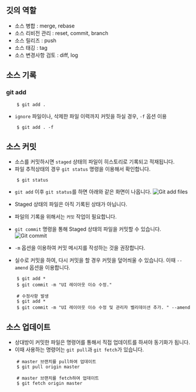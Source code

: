 ## 깃의 역할
 - 소스 병합 : merge, rebase
 - 소스 리비전 관리 : reset, commit, branch
 - 소스 릴리즈 : push
 - 소스 태깅 : tag
 - 소스 변경사항 검토 : diff, log


## 소스 기록
### git add

```
	$ git add .
```

- `ignore` 파일이나, 삭제한 파일 이력까지 커밋을 하실 경우, `-f` 옵션 이용
```
	$ git add . -f
```


## 소스 커밋
- 소스를 커밋하시면 `staged` 상태의 파일이 히스토리로 기록되고 적재됩니다.
- 파일 추적상태의 경우 `git status` 명령을 이용해서 확인합니다.
```
	$ git status
```


- `git add` 이후 `git status`를 하면 아래와 같은 화면이 나옵니다.
![Git add files](https://www.pigno.se/static/assets/images/git_tutorial_refer_add.png)

- Staged 상태의 파일은 아직 기록된 상태가 아닙니다.
- 파일의 기록을 위해서는 `커밋` 작업이 필요합니다.
- `git commit` 명령을 통해 Staged 상태의 파일을 커밋할 수 있습니다.
![Git commit](https://www.pigno.se/static/assets/images/git_tutorial_refer_commit.png)


- `-m` 옵션을 이용하여 커밋 메시지를 작성하는 것을 권장합니다.
- 실수로 커밋을 하여, 다시 커밋을 할 경우 커밋을 덮어씌울 수 있습니다. 이때 `--amend` 옵션을 이용합니다.

```
	$ git add *
	$ git commit -m "UI 레이아웃 이슈 수정."

	# 수정사항 발생
	$ git add *
	$ git commit -m "UI 레이아웃 이슈 수정 및 관리자 벨리데이션 추가. " --amend
```


## 소스 업데이트
- 상대방이 커밋한 파일은 명령어를 통해서 직접 업데이트를 하셔야 동기화가 됩니다.
- 이때 사용하는 명령어는 `git pull`과 `git fetch`가 있습니다.
```
	# master 브랜치를 pull하여 업데이트
	$ git pull origin master

	# master 브랜치를 fetch하여 업데이트
	$ git fetch origin master
```




